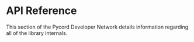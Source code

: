 # API Reference

This section of the Pycord Developer Network details information regarding all of the library internals.
